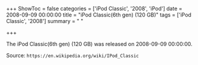 +++
ShowToc = false
categories = ['iPod Classic', '2008', 'iPod']
date = 2008-09-09 00:00:00
title = "iPod Classic(6th gen) (120 GB)"
tags = ['iPod Classic', '2008']
summary = " "

+++

The iPod Classic(6th gen) (120 GB) was released on 2008-09-09 00:00:00.

Source: `https://en.wikipedia.org/wiki/IPod_Classic`


